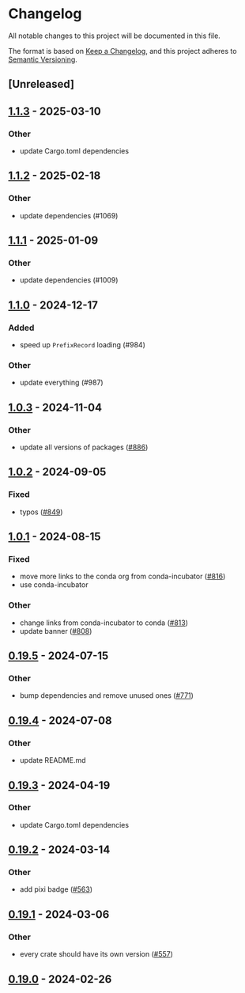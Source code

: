 # Changelog
All notable changes to this project will be documented in this file.

The format is based on [Keep a Changelog](https://keepachangelog.com/en/1.0.0/),
and this project adheres to [Semantic Versioning](https://semver.org/spec/v2.0.0.html).

## [Unreleased]

## [1.1.3](https://github.com/conda/rattler/compare/rattler_libsolv_c-v1.1.2...rattler_libsolv_c-v1.1.3) - 2025-03-10

### Other

- update Cargo.toml dependencies

## [1.1.2](https://github.com/conda/rattler/compare/rattler_libsolv_c-v1.1.1...rattler_libsolv_c-v1.1.2) - 2025-02-18

### Other

- update dependencies (#1069)

## [1.1.1](https://github.com/conda/rattler/compare/rattler_libsolv_c-v1.1.0...rattler_libsolv_c-v1.1.1) - 2025-01-09

### Other

- update dependencies (#1009)

## [1.1.0](https://github.com/conda/rattler/compare/rattler_libsolv_c-v1.0.3...rattler_libsolv_c-v1.1.0) - 2024-12-17

### Added

- speed up `PrefixRecord` loading (#984)

### Other

- update everything (#987)

## [1.0.3](https://github.com/conda/rattler/compare/rattler_libsolv_c-v1.0.2...rattler_libsolv_c-v1.0.3) - 2024-11-04

### Other

- update all versions of packages ([#886](https://github.com/conda/rattler/pull/886))

## [1.0.2](https://github.com/conda/rattler/compare/rattler_libsolv_c-v1.0.1...rattler_libsolv_c-v1.0.2) - 2024-09-05

### Fixed
- typos ([#849](https://github.com/conda/rattler/pull/849))

## [1.0.1](https://github.com/conda/rattler/compare/rattler_libsolv_c-v1.0.0...rattler_libsolv_c-v1.0.1) - 2024-08-15

### Fixed
- move more links to the conda org from conda-incubator ([#816](https://github.com/conda/rattler/pull/816))
- use conda-incubator

### Other
- change links from conda-incubator to conda ([#813](https://github.com/conda/rattler/pull/813))
- update banner ([#808](https://github.com/conda/rattler/pull/808))

## [0.19.5](https://github.com/conda/rattler/compare/rattler_libsolv_c-v0.19.4...rattler_libsolv_c-v0.19.5) - 2024-07-15

### Other
- bump dependencies and remove unused ones ([#771](https://github.com/conda/rattler/pull/771))

## [0.19.4](https://github.com/conda/rattler/compare/rattler_libsolv_c-v0.19.3...rattler_libsolv_c-v0.19.4) - 2024-07-08

### Other
- update README.md

## [0.19.3](https://github.com/conda/rattler/compare/rattler_libsolv_c-v0.19.2...rattler_libsolv_c-v0.19.3) - 2024-04-19

### Other
- update Cargo.toml dependencies

## [0.19.2](https://github.com/conda/rattler/compare/rattler_libsolv_c-v0.19.1...rattler_libsolv_c-v0.19.2) - 2024-03-14

### Other
- add pixi badge ([#563](https://github.com/conda/rattler/pull/563))

## [0.19.1](https://github.com/conda/rattler/compare/rattler_libsolv_c-v0.19.0...rattler_libsolv_c-v0.19.1) - 2024-03-06

### Other
- every crate should have its own version ([#557](https://github.com/conda/rattler/pull/557))

## [0.19.0](https://github.com/baszalmstra/rattler/compare/rattler_libsolv_c-v0.18.0...rattler_libsolv_c-v0.19.0) - 2024-02-26
